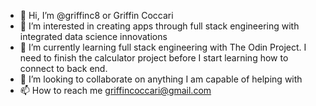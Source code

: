 - 👋 Hi, I’m @griffinc8 or Griffin Coccari
- 👀 I’m interested in creating apps through full stack engineering with integrated data science innovations
- 🌱 I’m currently learning full stack engineering with The Odin Project. I need to finish the calculator project before I start learning how to connect to back end.
- 💞️ I’m looking to collaborate on anything I am capable of helping with
- 📫 How to reach me griffincoccari@gmail.com

<!---
griffinc8/griffinc8 is a ✨ special ✨ repository because its `README.md` (this file) appears on your GitHub profile.
You can click the Preview link to take a look at your changes.
--->
